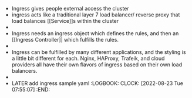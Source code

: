 - Ingress gives people external access the cluster
- ingress acts like a traditional layer 7 load balancer/ reverse proxy that load balances [[Service]]s within the cluster
-
- Ingress needs an ingress object which defines the rules, and then an [[Ingress Controller]] which fulfills the rules.
-
- Ingress can be fulfilled by many different applications, and the styling is a little bit different for each. Nginx, HAProxy, Trafeik, and cloud providers all have their own flavors of ingress based on their own load balancers.
-
- LATER add ingress sample yaml
  :LOGBOOK:
  CLOCK: [2022-08-23 Tue 07:55:07]
  :END: